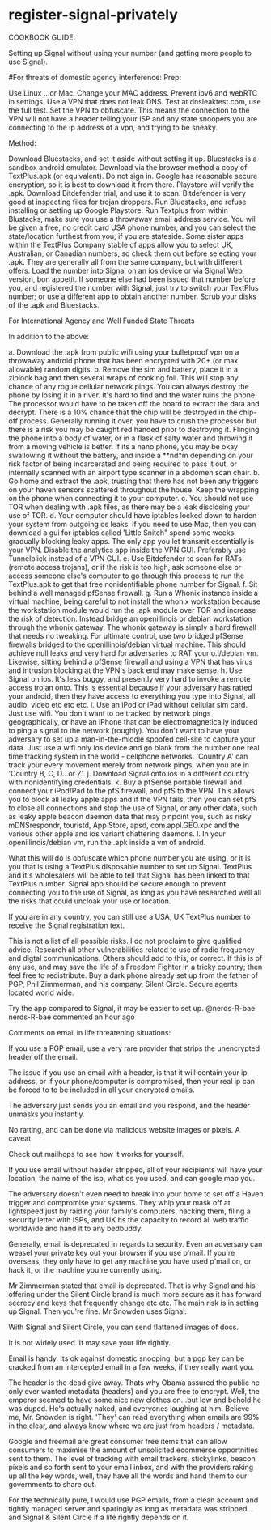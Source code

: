 # register-signal-privately


COOKBOOK GUIDE:

Setting up Signal without using your number
(and getting more people to use Signal).

#For threats of domestic agency interference:
Prep:

Use Linux ...or Mac.
Change your MAC address. Prevent ipv6 and webRTC in settings.
Use a VPN that does not leak DNS. Test at dnsleaktest.com, use the full test. Set the VPN to obfuscate. This means the connection to the VPN will not have a header telling your ISP and any state snoopers you are connecting to the ip address of a vpn, and trying to be sneaky.

Method:

Download Bluestacks, and set it aside without setting it up. Bluestacks is a sandbox android emulator.
Download via the browser method a copy of TextPlus.apk (or equivalent). Do not sign in. Google has reasonable secure encryption, so it is best to download it from there. Playstore will verify the .apk.
Download Bitdefender trial, and use it to scan. Bitdefender is very good at inspecting files for trojan droppers.
Run Bluestacks, and refuse installing or setting up Google Playstore.
Run Textplus from within Blustacks, make sure you use a throwaway email address service.
You will be given a free, no credit card USA phone number, and you can select the state/location furthest from you; if you are stateside. Some sister apps within the TextPlus Company stable of apps allow you to select UK, Australian, or Canadian numbers, so check them out before selecting your .apk. They are generally all from the same company, but with different offers.
Load the number into Signal on an ios device or via Signal Web version, bon appetit.
If someone else had been issued that number before you, and registered the number with Signal, just try to switch your TextPlus number; or use a different app to obtain another number.
Scrub your disks of the .apk and Bluestacks.

For International Agency and Well Funded State Threats

In addition to the above:

a. Download the .apk from public wifi using your bulletproof vpn on a throwaway android phone that has been encrypted with 20+ (or max allowable) random digits.
b. Remove the sim and battery, place it in a ziplock bag and then several wraps of cooking foil. This will stop any chance of any rogue cellular network pings. You can always destroy the phone by losing it in a river. It's hard to find and the water ruins the phone. The processor would have to be taken off the board to extract the data and decrypt. There is a 10% chance that the chip will be destroyed in the chip-off process. Generally running it over, you have to crush the processor but there is a risk you may be caught red handed prior to destroying it. Flinging the phone into a body of water, or in a flask of salty water and throwing it from a moving vehicle is better. If its a nano phone, you may be okay swallowing it without the battery, and inside a **nd*m depending on your risk factor of being incarcerated and being required to pass it out, or internally scanned with an airport type scanner in a abdomen scan chair.
b. Go home and extract the .apk, trusting that there has not been any triggers on your haven sensors scattered throughout the house. Keep the wrapping on the phone when connecting it to your computer.
c. You should not use TOR when dealing with .apk files, as there may be a leak disclosing your use of TOR.
d. Your computer should have iptables locked down to harden your system from outgoing os leaks. If you need to use Mac, then you can download a gui for iptables called 'Little Snitch" spend some weeks gradually blocking leaky apps. The only app you let transmit essentially is your VPN. Disable the analytics app inside the VPN GUI. Preferably use Tunnelblick instead of a VPN GUI.
e. Use Bitdefender to scan for RATs (remote access trojans), or if the risk is too high, ask someone else or access someone else's computer to go through this process to run the TextPlus.apk to get that free nonidentifiable phone number for Signal.
f. Sit behind a well managed pfSense firewall.
g. Run a Whonix instance inside a virtual machine, being careful to not install the whonix workstation because the workstation module would run the .apk module over TOR and increase the risk of detection. Instead bridge an openillinois or debian workstation through the whonix gateway. The whonix gateway is simply a hard firewall that needs no tweaking. For ultimate control, use two bridged pfSense firewalls bridged to the openillinois/debian virtual machine. This should achieve null leaks and very hard for adversaries to RAT your o.i/debian vm. Likewise, sitting behind a pfSense firewall and using a VPN that has virus and intrusion blocking at the VPN's back end may make sense.
h. Use Signal on ios. It's less buggy, and presently very hard to invoke a remote access trojan onto. This is essential because if your adversary has ratted your android, then they have access to everything you type into Signal, all audio, video etc etc etc.
i. Use an iPod or iPad without cellular sim card. Just use wifi. You don't want to be tracked by network pings geographically, or have an iPhone that can be electromagnetically induced to ping a signal to the network (roughly). You don't want to have your adversary to set up a man-in-the-middle spoofed cell-site to capture your data. Just use a wifi only ios device and go blank from the number one real time tracking system in the world - cellphone networks. 'Country A' can track your every movement merely from network pings, when you are in 'Country B, C, D...or Z'.
j. Download Signal onto ios in a different country with nonidentifying credentials.
k. Buy a pfSense portable firewall and connect your iPod/Pad to the pfS firewall, and pfS to the VPN. This allows you to block all leaky apple apps and if the VPN fails, then you can set pfS to close all connections and stop the use of Signal, or any other data, such as leaky apple beacon daemon data that may pinpoint you, such as risky mDNSrespondr, touristd, App Store, apsd, com.appl.GEO.xpc and the various other apple and ios variant chattering daemons.
l. In your openillinois/debian vm, run the .apk inside a vm of android.

What this will do is obfuscate which phone number you are using, or it is you that is using a TextPlus disposable number to set up Signal. TextPlus and it's wholesalers will be able to tell that Signal has been linked to that TextPlus number. Signal app should be secure enough to prevent connecting you to the use of Signal, as long as you have researched well all the risks that could uncloak your use or location.

If you are in any country, you can still use a USA, UK TextPlus number to receive the Signal registration text.

This is not a list of all possible risks. I do not proclaim to give qualified advice. Research all other vulnerabilities related to use of radio frequency and digtal communications.
Others should add to this, or correct. If this is of any use, and may save the life of a Freedom Fighter in a tricky country; then feel free to redistribute.
Buy a dark phone already set up from the father of PGP, Phil Zimmerman, and his company, Silent Circle. Secure agents located world wide.

Try the app compared to Signal, it may be easier to set up.
@nerds-R-bae
nerds-R-bae commented an hour ago



Comments on email in life threatening situations:

If you use a PGP email, use a very rare provider that strips the unencrypted header off the email.

The issue if you use an email with a header, is that it will contain your ip address, or if your phone/computer is compromised, then your real ip can be forced to to be included in all your encrypted emails.

The adversary just sends you an email and you respond, and the header unmasks you instantly.

No ratting, and can be done via malicious website images or pixels. A caveat.

Check out mailhops to see how it works for yourself.

If you use email without header stripped, all of your recipients will have your location, the name of the isp, what os you used, and can google map you.

The adversary doesn't even need to break into your home to set off a Haven trigger and compromise your systems. They whip your mask off at lightspeed just by raiding your family's computers, hacking them, filing a security letter with ISPs, and UK hs the capacity to record all web traffic worldwide and hand it to any bedbuddy.

Generally, email is deprecated in regards to security. Even an adversary can weasel your private key out your browser if you use p'mail. If you're overseas, they only have to get any machine you have used p'mail on, or hack it, or the machine you're currently using.

Mr Zimmerman stated that email is deprecated. That is why Signal and his offering under the Silent Circle brand is much more secure as it has forward secrecy and keys that frequently change etc etc. The main risk is in setting up Signal. Then you're fine. Mr Snowden uses Signal.

With Signal and Silent Circle, you can send flattened images of docs.

It is not widely used. It may save your life rightly.

Email is handy. Its ok against domestic snooping, but a pgp key can be cracked from an intercepted email in a few weeks, if they really want you.

The header is the dead give away. Thats why Obama assured the public he only ever wanted metadata (headers) and you are free to encrypt. Well, the emperor seemed to have some nice new clothes on...but low and behold he was duped. He's actually naked, and everyones laughing at him. Believe me, Mr. Snowden is right. 'They' can read everything when emails are 99% in the clear, and always know where we are just from headers / metadata.

Google and freemail are great consumer free items that can allow consumers to maximise the amount of unsolicited ecommerce opportnities sent to them. The level of tracking with email trackers, stickylinks, beacon pixels and so forth sent to your email inbox, and with the providers raking up all the key words, well, they have all the words and hand them to our governments to share out.

For the technically pure, I would use PGP emails, from a clean account and tightly managed server and sparingly as long as metadata was stripped... and Signal & Silent Circle if a life rightly depends on it.

